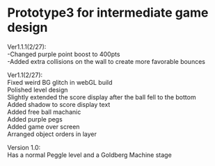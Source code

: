 # Prototype3 for intermediate game design

Ver1.1.1(2/27):  
-Changed purple point boost to 400pts  
-Added extra collisions on the wall to create more favorable bounces  
  
Ver1.1(2/27):  
Fixed weird BG glitch in webGL build  
Polished level design  
Slightly extended the score display after the ball fell to the bottom  
Added shadow to score display text  
Added free ball machanic  
Added purple pegs  
Added game over screen  
Arranged object orders in layer  
  
Version 1.0:  
Has a normal Peggle level and a Goldberg Machine stage  
